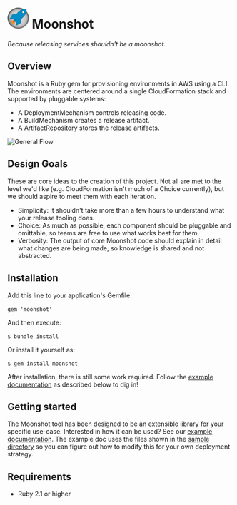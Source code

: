 # <img src="docs/logo.png" width="48"> Moonshot
_Because releasing services shouldn't be a moonshot._

## Overview

Moonshot is a Ruby gem for provisioning environments in AWS using a CLI.
The environments are centered around a single CloudFormation stack and supported
by pluggable systems:
- A DeploymentMechanism controls releasing code.
- A BuildMechanism creates a release artifact.
- A ArtifactRepository stores the release artifacts.

![General Flow](moonshot.png "General Flow")

## Design Goals

These are core ideas to the creation of this project. Not all are met to the
level we'd like (e.g. CloudFormation isn't much of a Choice currently), but we
should aspire to meet them with each iteration.

- Simplicity: It shouldn't take more than a few hours to understand what your
  release tooling does.
- Choice: As much as possible, each component should be pluggable and omittable,
  so teams are free to use what works best for them.
- Verbosity: The output of core Moonshot code should explain in detail what
  changes are being made, so knowledge is shared and not abstracted.

## Installation

Add this line to your application's Gemfile:

    gem 'moonshot'

And then execute:

    $ bundle install

Or install it yourself as:

    $ gem install moonshot

After installation, there is still some work required. Follow the [example documentation](example.md) as described below to dig in!

## Getting started

The Moonshot tool has been designed to be an extensible library for your specific use-case. Interested in how it can be used? See our [example documentation](example.md). The example doc uses the files shown in the [sample directory](https://github.com/acquia/moonshot/tree/master/sample) so you can figure out how to modify this for your own deployment strategy.

## Requirements

- Ruby 2.1 or higher
